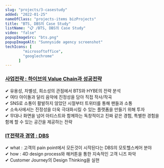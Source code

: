 ```yaml
---
slug: "projects/3-casestudy"
added: "2022-01-25"
nameOfClass: "projects-items bizProjects"
title: "BTS, DBS의 Case Study"
listName: "📋 /BTS, DBS의 Case Study"
video: "false"
popupImageSrc: "bts.png"
popupImageAlt: "Sunnyside agency screenshot"
techIcons: [
        "microsoftoffice",
        "googlechrome"
      ]
---
```


### [사업전략 : 하이브의 Value Chain과 성공전략](https://drive.google.com/file/d/1XThN730fuh6zo9qMscAWHxdbbvf31Aoa/view?usp=sharing)  
✔︎ 유용성, 차별성, 희소성의 관점에서 BTS와 HYBE의 전략 분석   
✔︎ 여타 아이돌과 달리 음악에 진정성을 담아 직접 작사/작곡  
✔︎ SNS로 소통이 활발하지 않았던 시절부터 트위터를 통해 팬들과 소통  
✔︎ 소속사에서는 진정성을 더욱 극대화시킬 수 있는 플랫폼을 만들기 위해 투자   
✔︎ 무대나 화면을 넘어 아티스트와 함께하는 독창적이고 진짜 같은 경험, 특별한 경험을 함께 할 수 있는 공간을 제공하는 전략  

### [IT전략과 경영 : DBS](https://drive.google.com/file/d/1p0YUw0_f0darOzwLUyeTyKHvTK8vlIAb/view?usp=sharing)   
✔︎ what : 고객의 pain point에서 모든것이 시작된다는 DBS의 모토헬스케어 분야   
✔︎ how : 4D design process와 해커톤을 통한 지속적인 고객 니즈 파악   
✔︎ Customer Journey의 Design Thinking을 실현   
    
